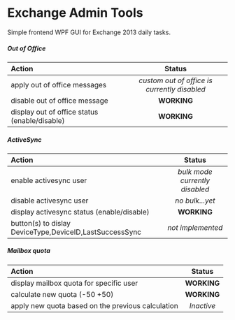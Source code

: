 # Exchange Admin Tools


Simple frontend WPF GUI for Exchange 2013 daily tasks.


##### Out of Office
| Action | Status |
|:---|:---:|
|apply out of office messages | *custom out of office is currently disabled* |
|disable out of office message | **WORKING** |
|display out of office status (enable/disable) | **WORKING** | 
  
##### ActiveSync
| Action | Status |
|:---|:---:|
|enable activesync user | *bulk mode currently disabled* |
|disable activesync user | *no bulk...yet* |
|display activesync status (enable/disable) | **WORKING** |
|button(s) to dislay DeviceType,DeviceID,LastSuccessSync| *not implemented*  |

##### Mailbox quota
| Action | Status |
|:---|:---:|
|display mailbox quota for specific user | **WORKING** | 
|calculate new quota (-50 +50) | **WORKING** | 
|apply new quota based on the previous calculation | *Inactive* |




